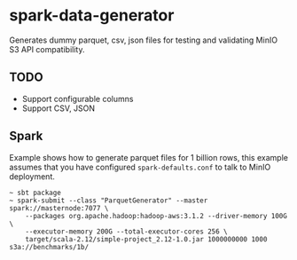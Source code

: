 # spark-data-generator
Generates dummy parquet, csv, json files for testing and validating MinIO S3 API compatibility.

## TODO
- Support configurable columns
- Support CSV, JSON

## Spark

Example shows how to generate parquet files for 1 billion rows, this example assumes that
you have configured `spark-defaults.conf` to talk to MinIO deployment.

```
~ sbt package
~ spark-submit --class "ParquetGenerator" --master spark://masternode:7077 \
    --packages org.apache.hadoop:hadoop-aws:3.1.2 --driver-memory 100G \
    --executor-memory 200G --total-executor-cores 256 \
    target/scala-2.12/simple-project_2.12-1.0.jar 1000000000 1000 s3a://benchmarks/1b/
```
